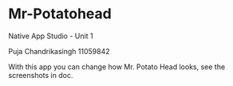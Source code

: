 # Mr-Potatohead
Native App Studio - Unit 1

Puja Chandrikasingh
11059842

With this app you can change how Mr. Potato Head looks, see the screenshots in doc.
